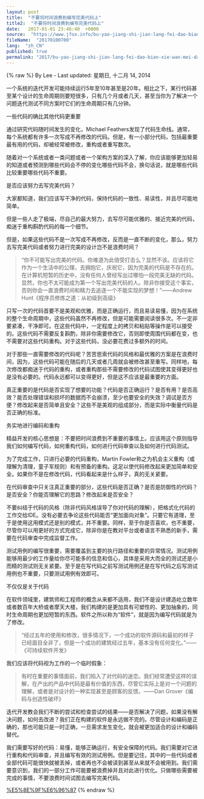```yaml
---
layout: post
title:  "不要将时间浪费到编写完美代码上"
title2:  "不要将时间浪费到编写完美代码上"
date:   2017-01-01 23:46:40  +0800
source:  "https://www.jfox.info/bu-yao-jiang-shi-jian-lang-fei-dao-bian-xie-wan-mei-dai-ma-shang.html"
fileName:  "20170100700"
lang:  "zh_CN"
published: true
permalink: "2017/bu-yao-jiang-shi-jian-lang-fei-dao-bian-xie-wan-mei-dai-ma-shang.html"
---
```

{% raw %}
By Lee - Last updated: 星期日, 十二月 14, 2014

一个系统的迭代开发可能持续运行5年至10年甚至是20年。相比之下，某行代码甚至某个设计的生命周期则要短很多，只有几个月或者几天，甚至当你为了解决一个问题迭代测试不同方案时它们的生命周期只有几分钟。

一些代码的确比其他代码更重要

通过研究代码随时间发生的变化，Michael Feathers发现了代码生命线。通常，每个系统都有许多一次写成不再修改的代码。但是，有一小部分代码，包括最重要最有用的代码，却被经常被修改，重构或者重写数次。

随着对一个系统或者一类问题或者一个架构方案的深入了解，你应该能够更加轻易的知道或者预测到哪些代码会不停的变化哪些代码不会，换句话说，就是哪些代码比较重要哪些代码不重要。

是否应该努力去写完美代码？

大家都知道，我们应该写干净的代码，保持代码的一致性、易读性，并且尽可能地简单。

但是一些人走了极端，尽自己的最大努力，去写尽可能优雅的、接近完美的代码，痴迷于重构斟酌代码的每一个细节。

但是，如果这些代码不是一次写成不再修改，反而是一直不断的变化，那么，努力去写完美代码或者努力进行完美的设计岂不是浪费时间？

> “你不可能写出完美的代码。你难道为此倍受打击么？显然不该。应该将它作为一个生活中的公理，去拥抱它，庆祝它，因为完美的代码是不存在的。在计算机短暂的历史中，没有任何人曾经写出过哪怕一段完美无缺的代码。显然，你也不太可能成为第一个写出完美代码的人。除非你接受这个事实，否则你会一直浪费时间和精力去追逐一个不能实现的梦想！”——Andrew Hunt《程序员修炼之道：从初级到高级》

只写一次的代码首要不是美观和优雅，而是正确运行，而且易读易懂，因为在系统的整个生命周期中，这些代码虽然不再修改，但是可能需要阅读很多次。不一定非要紧凑，干净即可。在这些代码中，一定程度上的拷贝和粘贴等操作是可以接受的。这些代码不需要反复斟酌，除非你需要修改它，否则即使周围代码都在变，也不需要对这些代码重构。对于这些代码，没必要花费过多额外的时间。

对于那些一直需要修改的代码呢？苦苦思索代码的风格和最优雅的方案是在浪费时间，因为，这些代码可能在随后的几天或者几周就会被修改甚至重写。同样地，每次修改都痴迷于代码的重构，或者重构那些不需要修改的代码试图使其变得更好也是没有必要的。代码永远都可以变得更好，但是这不应该是最重要的方面。

真正重要的是代码是否实现了想要的功能？代码是否正确运行？是否有用？是否高效？能否处理错误和损坏的数据而不会崩溃，至少也要安全的失效？调试是否方便？修改起来是否简单且安全？这些不是美观的组成部分，而是实际中衡量代码是否正确的标准。

务实地进行编码和重构

精益开发的核心思想是：不要把时间浪费到不重要的事情上。应该用这个原则指导我们如何编写代码，如何重构代码，如何进行代码审查以及如何进行代码测试。

为了完成工作，只进行必要的代码重构，Martin Fowler称之为机会主义重构（或理解为清理，童子军规则）和有预备的重构。这足以使代码修改起来更加简单和安全。如果你不是在修改代码，代码看起来是什么样子，真的无关紧要。

在代码审查中只关注真正重要的部分，这些代码是否正确？是否是防御性的代码？是否安全？你能否理解它的思路？修改起来是否安全？

不要纠结于代码的风格（除非代码风格误导了你对代码的理解），把格式化代码的工作交给IDE。没有必要去争论这些代码能否“更加面向对象”。只要它有道理，至于是使用这用模式还是别的模式，并不重要。同样，至于你是否喜欢，也不重要，尽管你可以用更好的方式完成它，除非你是在教对平台或者语言不熟悉的新手，需要在代码审查中完成监督工作。

测试用例的编写很重要，需要覆盖到主要的执行路径和重要的异常情况。测试用例能够用最少的工作量给你尽可能多的信息和信心，具体是采用大而全的测试还是小而精的测试则无关紧要。至于是在写代码之前写测试用例还是在写代码之后写测试用例也不重要，只要测试用例有效即可。

不仅仅是关于代码

在软件领域里，建筑师和工程师的概念从来都不适用，我们不是设计建造屹立数年或者数百年大桥或者摩天大楼，我们构建的是更加具有可塑性的、更加抽象的，同时生命周期也更加短暂的东西。软件之所以称为“软件”，就是因为编写代码就是为了修改。

> “经过五年的使用和修改，很多情况下，一个成功的软件源码和最初的样子已经面目全非了，但是一个成功的建筑经过五年，基本没有任何变化。”——《可持续软件开发》

我们应该将代码视为工作的一个临时假象：

> 有时在重要的事情面前，我们陷入了对代码的迷恋。我们经常遭受这样的误解，在产出的产品中代码是最有价值的东西，尽管它实际上是对一个问题的理解，或者是对设计的一种实现甚至是顾客的反馈。——Dan Grover《编码与创造性破坏》

迭代开发教会我们不断的尝试和检查尝试的结果——是否解决了问题，如果没有解决问题，如何去改进？我们正在构建的软件是永远做不完的。尽管设计和编码是正确的，那也可能只是一时正确，一旦需求发生变化，就会被更加适合的设计和编码替代。

我们需要写好的代码：易懂，能够正确运行，有安全保障的代码。我们需要对它进行重构和代码审查，并且编写有效的测试用例。但是要记住，其中的一些代码或者全部代码可能很快就被丢掉，或者再也不会被读到甚至从来就不会被用到。我们需要意识到，我们的一部分工作可能要被浪费掉并且对此进行优化。只做哪些需要被完成的事情，不要浪费时间试图去编写完美代码。

[%E5%8E%9F%E6%96%87](https://www.jfox.info/go.php?url=http://www.jfox.info/url.php?_v=v4&amp;_src=&amp;isencode=1&amp;content=dGltZT0xNDE4NTQ3NzIyNTAwJnVybD1odHRwJTNBJTJGJTJGY29kZS5jc2RuLm5ldCUyRm5ld3MlMkYyODIyNjc3)
{% endraw %}
